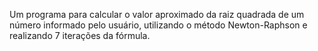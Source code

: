 Um programa para calcular o valor aproximado da raiz quadrada de um número informado pelo usuário, utilizando o método Newton-Raphson e realizando 7 iterações da fórmula.